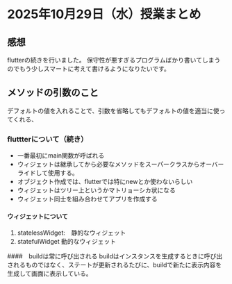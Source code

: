 # 2025年10月29日（水）授業まとめ
## 感想
flutterの続きを行いました。
保守性が悪すぎるプログラムばかり書いてしまうのでもう少しスマートに考えて書けるようになりたいです。

## メソッドの引数のこと
デフォルトの値を入れることで、引数を省略してもデフォルトの値を適当に使ってくれる、

### fluttterについて（続き）
* 一番最初にmain関数が呼ばれる
* ウィジェットは継承してから必要なメソッドをスーパークラスからオーバーライドして使用する。
* オブジェクト作成では、flutterでは特にnewとか使わないらしい
* ウィジェットはツリー上というかマトリョーシカ状になる
* ウィジェット同士を組み合わせてアプリを作成する

#### ウィジェットについて
1. statelessWidget:　静的なウィジェット
2. statefulWidget 動的なウィジェット

####　buildは常に呼び出される
buildはインスタンスを生成するときに呼び出されるものではなく、ステートが更新されるたびに、buildで新たに表示内容を生成して画面に表示している。
